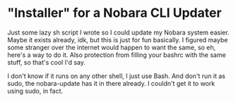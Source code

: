 # "Installer" for a Nobara CLI Updater
Just some lazy sh script I wrote so I could update my Nobara system easier. Maybe it exists already, idk, but this is just for fun basically. I figured maybe some stranger over the internet would happen to want the same, so eh, here's a way to do it. Also protection from filling your bashrc with the same stuff, so that's cool I'd say.

I don't know if it runs on any other shell, I just use Bash. And don't run it as sudo, the nobara-update has it in there already. I couldn't get it to work using sudo, in fact.
